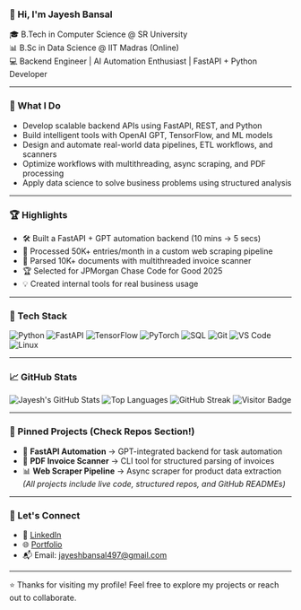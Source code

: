 
### 👋 Hi, I'm Jayesh Bansal

🎓 B.Tech in Computer Science @ SR University  
📊 B.Sc in Data Science @ IIT Madras (Online)  
💻 Backend Engineer | AI Automation Enthusiast | FastAPI + Python Developer

---

### 🔧 What I Do
- Develop scalable backend APIs using FastAPI, REST, and Python  
- Build intelligent tools with OpenAI GPT, TensorFlow, and ML models  
- Design and automate real-world data pipelines, ETL workflows, and scanners  
- Optimize workflows with multithreading, async scraping, and PDF processing  
- Apply data science to solve business problems using structured analysis  

---

### 🏆 Highlights
- 🛠 Built a FastAPI + GPT automation backend (10 mins → 5 secs)  
- 🔁 Processed 50K+ entries/month in a custom web scraping pipeline  
- 📄 Parsed 10K+ documents with multithreaded invoice scanner  
- 🏆 Selected for JPMorgan Chase Code for Good 2025  
- 💡 Created internal tools for real business usage  

---

### 🚀 Tech Stack
![Python](https://img.shields.io/badge/-Python-333333?style=flat&logo=python)
![FastAPI](https://img.shields.io/badge/-FastAPI-333333?style=flat&logo=fastapi)
![TensorFlow](https://img.shields.io/badge/-TensorFlow-333333?style=flat&logo=tensorflow)
![PyTorch](https://img.shields.io/badge/-PyTorch-333333?style=flat&logo=pytorch)
![SQL](https://img.shields.io/badge/-SQL-333333?style=flat&logo=mysql)
![Git](https://img.shields.io/badge/-Git-333333?style=flat&logo=git)
![VS Code](https://img.shields.io/badge/-VSCode-333333?style=flat&logo=visual-studio-code)
![Linux](https://img.shields.io/badge/-Linux-333333?style=flat&logo=linux)

---

### 📈 GitHub Stats

![Jayesh's GitHub Stats](https://github-readme-stats.vercel.app/api?username=jayesh-bansal&show_icons=true&theme=github_dark)
![Top Languages](https://github-readme-stats.vercel.app/api/top-langs/?username=jayesh-bansal&layout=compact&theme=github_dark)
![GitHub Streak](https://github-readme-streak-stats.herokuapp.com/?user=jayesh-bansal&theme=github-dark-blue)
![Visitor Badge](https://komarev.com/ghpvc/?username=jayesh-bansal&style=flat-square)

---

### 📂 Pinned Projects (Check Repos Section!)
- 🔧 **FastAPI Automation** → GPT-integrated backend for task automation  
- 📄 **PDF Invoice Scanner** → CLI tool for structured parsing of invoices  
- 📊 **Web Scraper Pipeline** → Async scraper for product data extraction  
*(All projects include live code, structured repos, and GitHub READMEs)*

---

### 💬 Let's Connect
- 💼 [LinkedIn](https://linkedin.com/in/jayeshbansal)  
- 🌐 [Portfolio](https://jayeshbansal.tech)  
- 📬 Email: jayeshbansal497@gmail.com

---

⭐ Thanks for visiting my profile! Feel free to explore my projects or reach out to collaborate.
